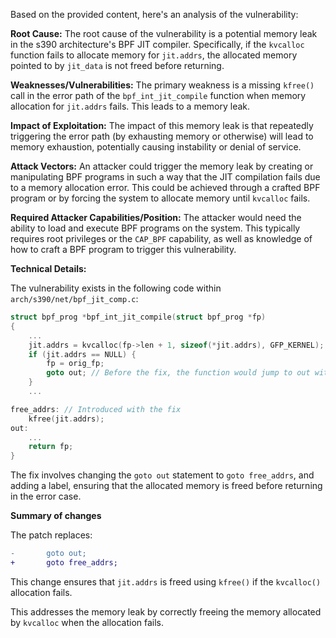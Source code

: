 Based on the provided content, here's an analysis of the vulnerability:

**Root Cause:**
The root cause of the vulnerability is a potential memory leak in the s390 architecture's BPF JIT compiler. Specifically, if the `kvcalloc` function fails to allocate memory for `jit.addrs`, the allocated memory pointed to by `jit_data` is not freed before returning.

**Weaknesses/Vulnerabilities:**
The primary weakness is a missing `kfree()` call in the error path of the `bpf_int_jit_compile` function when memory allocation for `jit.addrs` fails. This leads to a memory leak.

**Impact of Exploitation:**
The impact of this memory leak is that repeatedly triggering the error path (by exhausting memory or otherwise) will lead to memory exhaustion, potentially causing instability or denial of service.

**Attack Vectors:**
An attacker could trigger the memory leak by creating or manipulating BPF programs in such a way that the JIT compilation fails due to a memory allocation error. This could be achieved through a crafted BPF program or by forcing the system to allocate memory until `kvcalloc` fails.

**Required Attacker Capabilities/Position:**
The attacker would need the ability to load and execute BPF programs on the system. This typically requires root privileges or the `CAP_BPF` capability, as well as knowledge of how to craft a BPF program to trigger this vulnerability.

**Technical Details:**

The vulnerability exists in the following code within `arch/s390/net/bpf_jit_comp.c`:

```c
struct bpf_prog *bpf_int_jit_compile(struct bpf_prog *fp)
{
    ...
    jit.addrs = kvcalloc(fp->len + 1, sizeof(*jit.addrs), GFP_KERNEL);
    if (jit.addrs == NULL) {
        fp = orig_fp;
        goto out; // Before the fix, the function would jump to out without freeing memory
    }
    ...

free_addrs: // Introduced with the fix
    kfree(jit.addrs);
out:
    ...
    return fp;
}
```

The fix involves changing the `goto out` statement to `goto free_addrs`, and adding a label, ensuring that the allocated memory is freed before returning in the error case.

**Summary of changes**

The patch replaces:
```diff
-       goto out;
+       goto free_addrs;
```
This change ensures that `jit.addrs` is freed using `kfree()` if the `kvcalloc()` allocation fails.

This addresses the memory leak by correctly freeing the memory allocated by `kvcalloc` when the allocation fails.